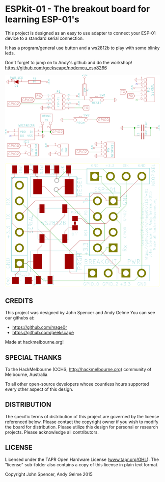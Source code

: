 ESPkit-01 - The breakout board for learning ESP-01's
=============

This project is designed as an easy to use adapter to connect your ESP-01 device to a standard serial connection.

It has a program/general use button and a ws2812b to play with some blinky leds.

Don't forget to jump on to Andy's github and do the workshop! https://github.com/geekscape/nodemcu_esp8266

![Board Layout](espkit-01.png?raw=true "design")

![Board Layout](espkit-01--brd.png?raw=true "board")

CREDITS
------------

This project was designed by John Spencer and Andy Gelme
You can see our githubs at:
 - https://github.com/mage0r
 - https://github.com/geekscape

Made at hackmelbourne.org!

SPECIAL THANKS
------------

To the HackMelbourne (CCHS, http://hackmelbourne.org) community of Melbourne, Australia.

To all other open-source developers whose countless hours supported every other aspect of this design.

DISTRIBUTION
------------
The specific terms of distribution of this project are governed by the
license referenced below. Please contact the copyright owner if you wish to modify the board for distribution. Please utilize this design for personal or research projects. Please acknowledge all contributors.

LICENSE
-------
Licensed under the TAPR Open Hardware License (www.tapr.org/OHL).
The "license" sub-folder also contains a copy of this license in plain text format.

Copyright John Spencer, Andy Gelme 2015
